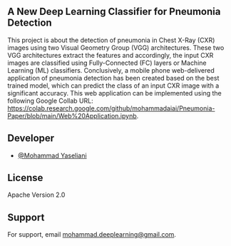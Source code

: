 
## A New Deep Learning Classifier for Pneumonia Detection

This project is about the detection of pneumonia in Chest X-Ray (CXR) images using two Visual Geometry Group (VGG) architectures. These two VGG architectures extract the features and accordingly, the input CXR images are classified using Fully-Connected (FC) layers or Machine Learning (ML) classifiers. Conclusively, a mobile phone web-delivered application of pneumonia detection has been created based on the best trained model, which can predict the class of an input CXR image with a significant accuracy. This web application can be implemented using the following Google Collab URL: https://colab.research.google.com/github/mohammadaiai/Pneumonia-Paper/blob/main/Web%20Application.ipynb.  



## Developer

- [@Mohammad Yaseliani](https://www.github.com/mohammadaiai)

## License

Apache Version 2.0

## Support
For support, email mohammad.deeplearning@gmail.com.






